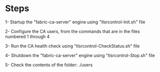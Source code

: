 # Steps

1- Startup the "fabric-ca-server" engine using "tlsrcontrol-Init.sh" file

2- Configure the CA users, from the commands that are in the files numbered 1 through 4

3- Run the CA health check using "tlsrcontrol-CheckStatus.sh" file

4- Shutdown the "fabric-ca-server" engine using "tlsrcontrol-Stop.sh" file

5- Check the contents of the folder: ./users
